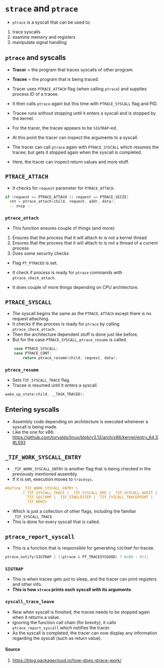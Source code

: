 # `strace` and `ptrace`

- `ptrace` is a syscall that can be used to:
1. trace syscalls
2. examine memory and registers
3. manipulate signal handling

## `ptrace` and syscalls

- __Tracer__ = the program that traces syscalls of other program.
- __Tracee__ = the program that is being traced.


- Tracer uses `PTRACE_ATTACH` flag (when calling `ptrace`) and supplies process ID of a tracee.
- It then calls `ptrace` again but this time with `PTRACE_SYSCALL` flag and PID.
- Tracee runs without stopping until it enters a syscall and is stopped by the kernel.
- For the tracer, the tracee appears to be `SIGTRAP`-ed.
- At this point the tracer can inspect the arguments to a syscall.
- The tracer can call `ptrace` again with `PTRACE_SYSCALL` which resumes the tracee, but gets it stopped again when the syscall is completed.
- Here, the tracer can inspect return values and more stuff.

## `PTRACE_ATTACH`

- It checks for `request` parameter for `PTRACE_ATTACH`.

```c
if (request == PTRACE_ATTACH || request == PTRACE_SEIZE)
  ret = ptrace_attach(child, request, addr, data);
  -- snip --
```

### `ptrace_attach`

- This function ensures couple of things (and more):
1. Ensures that the process that it will attach to is not a kernel thread
2. Ensures that the process that it will attach to is not a thread of a current process
3. Does some security checks

- Flag `PT_PTRACED` is set.



- It check if process is ready for `ptrace` commands with `ptrace_check_attach`.
- It does couple of more things depending on CPU architecture.


## `PTRACE_SYSCALL`

- The syscall begins the same as the `PTRACE_ATTACH` except there is no request attaching.
- It checks if the process is ready for `ptrace` by calling `ptrace_check_attach`.
- Then the architecture dependent stuff is done just like before.
- But for the case `PTRACE_SYSCALL`, `ptrace_resume` is called.

```c
	case PTRACE_SYSCALL:
	case PTRACE_CONT:
		return ptrace_resume(child, request, data);
```

### `ptrace_resume`

- Sets `TIF_SYSCALL_TRACE` flag.
- Tracee is resumed until it enters a syscall.

```c
wake_up_state(child, __TASK_TRACED);
```


## Entering syscalls

- Assembly code depending on architecture is executed whenever a syscall is being made.
- Like the one for x86: https://github.com/torvalds/linux/blob/v3.13/arch/x86/kernel/entry_64.S#L593

## `_TIF_WORK_SYSCALL_ENTRY`

- `_TIF_WORK_SYSCALL_ENTRY` is another flag that is being checked in the previously mentioned assembly.
- If it is set, execution moves to `tracesys`.

```c
#define _TIF_WORK_SYSCALL_ENTRY \
        (_TIF_SYSCALL_TRACE | _TIF_SYSCALL_EMU | _TIF_SYSCALL_AUDIT |   \
         _TIF_SECCOMP | _TIF_SINGLESTEP | _TIF_SYSCALL_TRACEPOINT |     \
         _TIF_NOHZ)
```

- Which is just a collection of other flags, including the familiar `_TIF_SYSCALL_TRACE`
- This is done for every syscall that is called.

## `ptrace_report_syscall`

- This is a function that is responsible for generating `SIGTRAP` for tracee.

```c
ptrace_notify(SIGTRAP | ((ptrace & PT_TRACESYSGOOD) ? 0x80 : 0));
```

### `SIGTRAP`

- This is when tracee gets put to sleep, and the tracer can print registers and other info.
- __This is how `strace` prints each syscall with its arguments__.


### `syscall_trace_leave`

- Now when syscall is finished, the tracee needs to be stopped again when it returns a value.
- Ignoring the function call chain (for brevity), it calls `ptrace_report_syscall` which notifies the tracer.
- As the syscall is completed, the tracer can now display any information regarding the syscall (such as return value).


#### Source

1. https://blog.packagecloud.io/how-does-strace-work/
